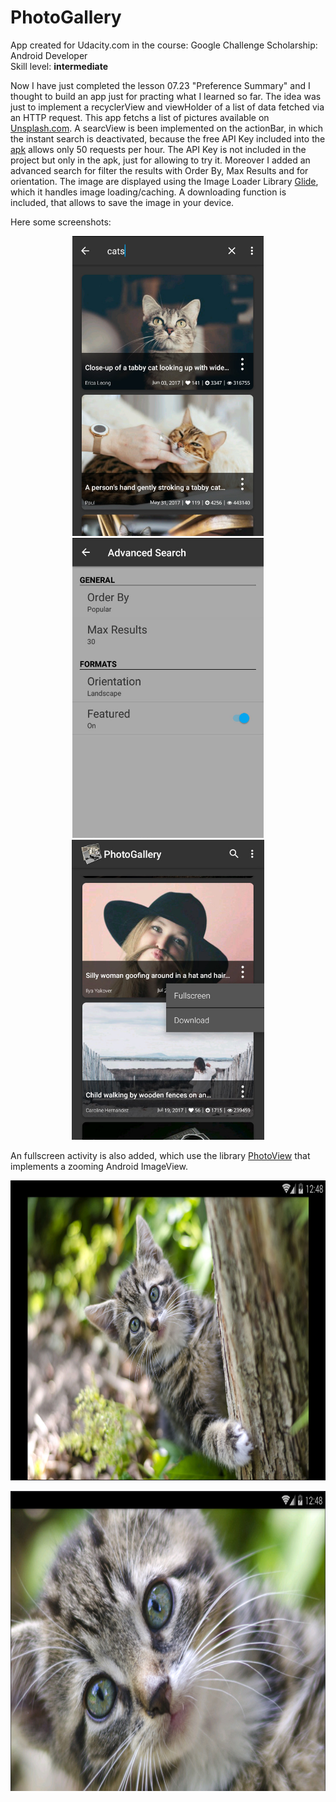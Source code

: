 # PhotoGallery

<p>App created for Udacity.com in the course: Google Challenge Scholarship: Android Developer
<br>
Skill level: <b>intermediate</b></p>
<p>Now I have just completed the lesson 07.23 "Preference Summary" and I thought to build an app just for practing what I learned so far. The idea was just to implement a recyclerView and viewHolder of a list of data fetched via an HTTP request.
This app fetchs a list of pictures available on <a href="https://unsplash.com/" rel="nofollow">Unsplash.com</a>.
A searcView is been implemented on the actionBar, in which the instant search is deactivated, because the free API Key included into the <a href="/Giusan82/PhotoGallery/blob/master/photogallery.apk">apk</a> allows only 50 requests per hour. The API Key is not included in the project but only in the apk, just for allowing to try it. Moreover I added an advanced search for filter the results with Order By, Max Results and for orientation. The image are displayed using the Image Loader Library <a href="https://github.com/bumptech/glide">Glide</a>, which it handles image loading/caching. A downloading function is included, that allows to save the image in your device.</p>
<p>Here some screenshots:</p>
<p align="center">
  <img src="2017-12-21_031145.jpg" height="480" style="max-width:100%;">
  <img src="2017-12-21_224958.jpg" height="480" style="max-width:100%;">
  <img src="2017-12-21_031515.jpg" height="480" style="max-width:100%;">
</p>
<p>An fullscreen activity is also added, which use the library <a href="https://github.com/chrisbanes/PhotoView">PhotoView</a> that implements a zooming Android ImageView.</p>
<p align="center">
  <img src="2017-12-22_004819.jpg" height="480" style="max-width:100%;">
</p>
<p align="center">
  <img src="2017-12-22_004843.jpg" height="480" style="max-width:100%;">
</p>

  
